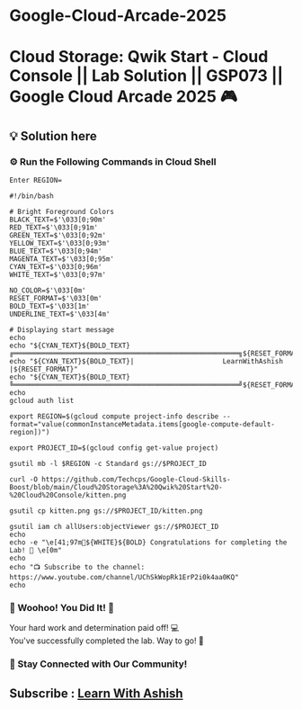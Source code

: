 # Google-Cloud-Arcade-2025

# Cloud Storage: Qwik Start - Cloud Console || Lab Solution || GSP073 || Google Cloud Arcade 2025 🎮

## 💡 Solution here

### ⚙️ Run the Following Commands in Cloud Shell

```
Enter REGION=
```
```
#!/bin/bash

# Bright Foreground Colors
BLACK_TEXT=$'\033[0;90m'
RED_TEXT=$'\033[0;91m'
GREEN_TEXT=$'\033[0;92m'
YELLOW_TEXT=$'\033[0;93m'
BLUE_TEXT=$'\033[0;94m'
MAGENTA_TEXT=$'\033[0;95m'
CYAN_TEXT=$'\033[0;96m'
WHITE_TEXT=$'\033[0;97m'

NO_COLOR=$'\033[0m'
RESET_FORMAT=$'\033[0m'
BOLD_TEXT=$'\033[1m'
UNDERLINE_TEXT=$'\033[4m'

# Displaying start message
echo
echo "${CYAN_TEXT}${BOLD_TEXT}╔════════════════════════════════════════════════════════╗${RESET_FORMAT}"
echo "${CYAN_TEXT}${BOLD_TEXT}|                      LearnWithAshish                   |${RESET_FORMAT}"
echo "${CYAN_TEXT}${BOLD_TEXT}╚════════════════════════════════════════════════════════╝${RESET_FORMAT}"
echo
gcloud auth list

export REGION=$(gcloud compute project-info describe --format="value(commonInstanceMetadata.items[google-compute-default-region])")

export PROJECT_ID=$(gcloud config get-value project)

gsutil mb -l $REGION -c Standard gs://$PROJECT_ID

curl -O https://github.com/Techcps/Google-Cloud-Skills-Boost/blob/main/Cloud%20Storage%3A%20Qwik%20Start%20-%20Cloud%20Console/kitten.png

gsutil cp kitten.png gs://$PROJECT_ID/kitten.png

gsutil iam ch allUsers:objectViewer gs://$PROJECT_ID
echo
echo -e "\e[41;97m🎉${WHITE}${BOLD} Congratulations for completing the Lab! 🎉 \e[0m"
echo
echo "📺 Subscribe to the channel: https://www.youtube.com/channel/UChSkWopRk1ErP2i0k4aa0KQ"
echo

```

### 🎉 Woohoo! You Did It! 🎉

Your hard work and determination paid off! 💻  
You've successfully completed the lab. Way to go! 🚀  

### 💬 Stay Connected with Our Community!


## Subscribe :  [Learn With Ashish](https://www.youtube.com/channel/UChSkWopRk1ErP2i0k4aa0KQ)
